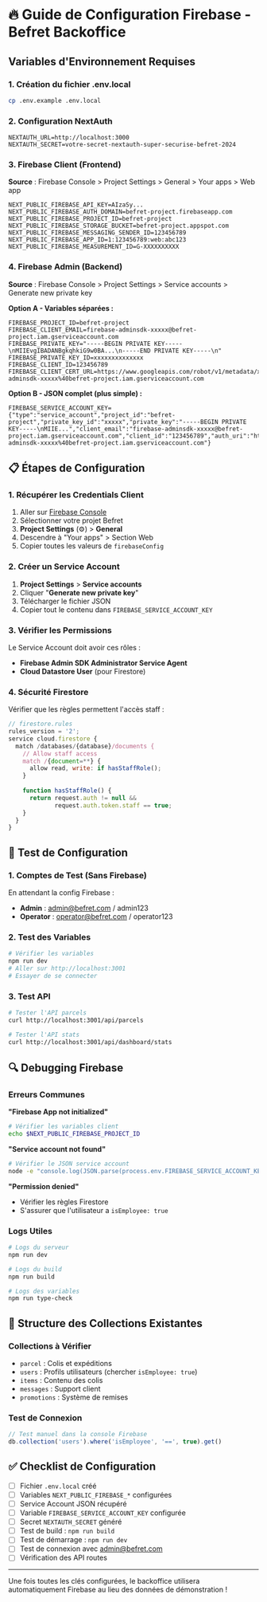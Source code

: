 # 🔥 Guide de Configuration Firebase - Befret Backoffice

## Variables d'Environnement Requises

### 1. Création du fichier .env.local
```bash
cp .env.example .env.local
```

### 2. Configuration NextAuth
```env
NEXTAUTH_URL=http://localhost:3000
NEXTAUTH_SECRET=votre-secret-nextauth-super-securise-befret-2024
```

### 3. Firebase Client (Frontend)
**Source** : Firebase Console > Project Settings > General > Your apps > Web app

```env
NEXT_PUBLIC_FIREBASE_API_KEY=AIzaSy...
NEXT_PUBLIC_FIREBASE_AUTH_DOMAIN=befret-project.firebaseapp.com
NEXT_PUBLIC_FIREBASE_PROJECT_ID=befret-project
NEXT_PUBLIC_FIREBASE_STORAGE_BUCKET=befret-project.appspot.com
NEXT_PUBLIC_FIREBASE_MESSAGING_SENDER_ID=123456789
NEXT_PUBLIC_FIREBASE_APP_ID=1:123456789:web:abc123
NEXT_PUBLIC_FIREBASE_MEASUREMENT_ID=G-XXXXXXXXXX
```

### 4. Firebase Admin (Backend)
**Source** : Firebase Console > Project Settings > Service accounts > Generate new private key

**Option A - Variables séparées :**
```env
FIREBASE_PROJECT_ID=befret-project
FIREBASE_CLIENT_EMAIL=firebase-adminsdk-xxxxx@befret-project.iam.gserviceaccount.com
FIREBASE_PRIVATE_KEY="-----BEGIN PRIVATE KEY-----\nMIIEvgIBADANBgkqhkiG9w0BA...\n-----END PRIVATE KEY-----\n"
FIREBASE_PRIVATE_KEY_ID=xxxxxxxxxxxxxx
FIREBASE_CLIENT_ID=123456789
FIREBASE_CLIENT_CERT_URL=https://www.googleapis.com/robot/v1/metadata/x509/firebase-adminsdk-xxxxx%40befret-project.iam.gserviceaccount.com
```

**Option B - JSON complet (plus simple) :**
```env
FIREBASE_SERVICE_ACCOUNT_KEY={"type":"service_account","project_id":"befret-project","private_key_id":"xxxxx","private_key":"-----BEGIN PRIVATE KEY-----\nMIIE...","client_email":"firebase-adminsdk-xxxxx@befret-project.iam.gserviceaccount.com","client_id":"123456789","auth_uri":"https://accounts.google.com/o/oauth2/auth","token_uri":"https://oauth2.googleapis.com/token","auth_provider_x509_cert_url":"https://www.googleapis.com/oauth2/v1/certs","client_x509_cert_url":"https://www.googleapis.com/robot/v1/metadata/x509/firebase-adminsdk-xxxxx%40befret-project.iam.gserviceaccount.com"}
```

## 📋 Étapes de Configuration

### 1. Récupérer les Credentials Client
1. Aller sur [Firebase Console](https://console.firebase.google.com/)
2. Sélectionner votre projet Befret
3. **Project Settings** (⚙️) > **General**
4. Descendre à "Your apps" > Section Web
5. Copier toutes les valeurs de `firebaseConfig`

### 2. Créer un Service Account
1. **Project Settings** > **Service accounts**
2. Cliquer "**Generate new private key**"
3. Télécharger le fichier JSON
4. Copier tout le contenu dans `FIREBASE_SERVICE_ACCOUNT_KEY`

### 3. Vérifier les Permissions
Le Service Account doit avoir ces rôles :
- **Firebase Admin SDK Administrator Service Agent**
- **Cloud Datastore User** (pour Firestore)

### 4. Sécurité Firestore
Vérifier que les règles permettent l'accès staff :
```javascript
// firestore.rules
rules_version = '2';
service cloud.firestore {
  match /databases/{database}/documents {
    // Allow staff access
    match /{document=**} {
      allow read, write: if hasStaffRole();
    }
    
    function hasStaffRole() {
      return request.auth != null && 
             request.auth.token.staff == true;
    }
  }
}
```

## 🧪 Test de Configuration

### 1. Comptes de Test (Sans Firebase)
En attendant la config Firebase :
- **Admin** : admin@befret.com / admin123
- **Operator** : operator@befret.com / operator123

### 2. Test des Variables
```bash
# Vérifier les variables
npm run dev
# Aller sur http://localhost:3001
# Essayer de se connecter
```

### 3. Test API
```bash
# Tester l'API parcels
curl http://localhost:3001/api/parcels

# Tester l'API stats
curl http://localhost:3001/api/dashboard/stats
```

## 🔍 Debugging Firebase

### Erreurs Communes

**"Firebase App not initialized"**
```bash
# Vérifier les variables client
echo $NEXT_PUBLIC_FIREBASE_PROJECT_ID
```

**"Service account not found"**
```bash
# Vérifier le JSON service account
node -e "console.log(JSON.parse(process.env.FIREBASE_SERVICE_ACCOUNT_KEY))"
```

**"Permission denied"**
- Vérifier les règles Firestore
- S'assurer que l'utilisateur a `isEmployee: true`

### Logs Utiles
```bash
# Logs du serveur
npm run dev

# Logs du build
npm run build

# Logs des variables
npm run type-check
```

## 📁 Structure des Collections Existantes

### Collections à Vérifier
- `parcel` : Colis et expéditions
- `users` : Profils utilisateurs (chercher `isEmployee: true`)
- `items` : Contenu des colis
- `messages` : Support client
- `promotions` : Système de remises

### Test de Connexion
```javascript
// Test manuel dans la console Firebase
db.collection('users').where('isEmployee', '==', true).get()
```

## ✅ Checklist de Configuration

- [ ] Fichier `.env.local` créé
- [ ] Variables `NEXT_PUBLIC_FIREBASE_*` configurées
- [ ] Service Account JSON récupéré
- [ ] Variable `FIREBASE_SERVICE_ACCOUNT_KEY` configurée
- [ ] Secret `NEXTAUTH_SECRET` généré
- [ ] Test de build : `npm run build`
- [ ] Test de démarrage : `npm run dev`
- [ ] Test de connexion avec admin@befret.com
- [ ] Vérification des API routes

---

Une fois toutes les clés configurées, le backoffice utilisera automatiquement Firebase au lieu des données de démonstration !
